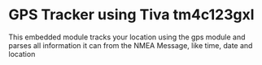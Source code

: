 # GPS Tracker using Tiva tm4c123gxl

This embedded module tracks your location using the gps module and parses all information it can from the NMEA Message, like time, date and location
